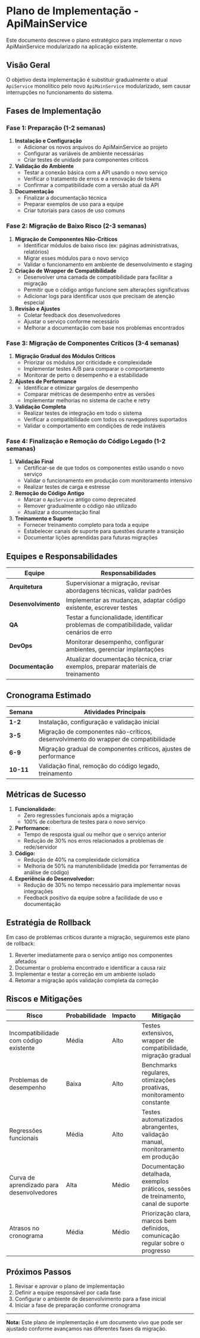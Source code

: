 # Plano de Implementação - ApiMainService

Este documento descreve o plano estratégico para implementar o novo ApiMainService modularizado na aplicação existente.

## Visão Geral

O objetivo desta implementação é substituir gradualmente o atual `ApiService` monolítico pelo novo `ApiMainService` modularizado, sem causar interrupções no funcionamento do sistema.

## Fases de Implementação

### Fase 1: Preparação (1-2 semanas)

1. **Instalação e Configuração**
   - Adicionar os novos arquivos do ApiMainService ao projeto
   - Configurar as variáveis de ambiente necessárias
   - Criar testes de unidade para componentes críticos
2. **Validação do Ambiente**
   - Testar a conexão básica com a API usando o novo serviço
   - Verificar o tratamento de erros e a renovação de tokens
   - Confirmar a compatibilidade com a versão atual da API
3. **Documentação**
   - Finalizar a documentação técnica
   - Preparar exemplos de uso para a equipe
   - Criar tutoriais para casos de uso comuns

### Fase 2: Migração de Baixo Risco (2-3 semanas)

1. **Migração de Componentes Não-Críticos**
   - Identificar módulos de baixo risco (ex: páginas administrativas, relatórios)
   - Migrar esses módulos para o novo serviço
   - Validar o funcionamento em ambiente de desenvolvimento e staging
2. **Criação de Wrapper de Compatibilidade**
   - Desenvolver uma camada de compatibilidade para facilitar a migração
   - Permitir que o código antigo funcione sem alterações significativas
   - Adicionar logs para identificar usos que precisam de atenção especial
3. **Revisão e Ajustes**
   - Coletar feedback dos desenvolvedores
   - Ajustar o serviço conforme necessário
   - Melhorar a documentação com base nos problemas encontrados

### Fase 3: Migração de Componentes Críticos (3-4 semanas)

1. **Migração Gradual dos Módulos Críticos**
   - Priorizar os módulos por criticidade e complexidade
   - Implementar testes A/B para comparar o comportamento
   - Monitorar de perto o desempenho e a estabilidade
2. **Ajustes de Performance**
   - Identificar e otimizar gargalos de desempenho
   - Comparar métricas de desempenho entre as versões
   - Implementar melhorias no sistema de cache e retry
3. **Validação Completa**
   - Realizar testes de integração em todo o sistema
   - Verificar a compatibilidade com todos os navegadores suportados
   - Validar o comportamento em condições de rede instáveis

### Fase 4: Finalização e Remoção do Código Legado (1-2 semanas)

1. **Validação Final**
   - Certificar-se de que todos os componentes estão usando o novo serviço
   - Validar o funcionamento em produção com monitoramento intensivo
   - Realizar testes de carga e estresse
2. **Remoção do Código Antigo**
   - Marcar o `ApiService` antigo como deprecated
   - Remover gradualmente o código não utilizado
   - Atualizar a documentação final
3. **Treinamento e Suporte**
   - Fornecer treinamento completo para toda a equipe
   - Estabelecer canais de suporte para questões durante a transição
   - Documentar lições aprendidas para futuras migrações

## Equipes e Responsabilidades

| Equipe              | Responsabilidades                                            |
| ------------------- | ------------------------------------------------------------ |
| **Arquitetura**     | Supervisionar a migração, revisar abordagens técnicas, validar padrões |
| **Desenvolvimento** | Implementar as mudanças, adaptar código existente, escrever testes |
| **QA**              | Testar a funcionalidade, identificar problemas de compatibilidade, validar cenários de erro |
| **DevOps**          | Monitorar desempenho, configurar ambientes, gerenciar implantações |
| **Documentação**    | Atualizar documentação técnica, criar exemplos, preparar materiais de treinamento |

## Cronograma Estimado

| Semana    | Atividades Principais                                        |
| --------- | ------------------------------------------------------------ |
| **1-2**   | Instalação, configuração e validação inicial                 |
| **3-5**   | Migração de componentes não-críticos, desenvolvimento do wrapper de compatibilidade |
| **6-9**   | Migração gradual de componentes críticos, ajustes de performance |
| **10-11** | Validação final, remoção do código legado, treinamento       |

## Métricas de Sucesso

1. **Funcionalidade:**
   - Zero regressões funcionais após a migração
   - 100% de cobertura de testes para o novo serviço
2. **Performance:**
   - Tempo de resposta igual ou melhor que o serviço anterior
   - Redução de 30% nos erros relacionados a problemas de rede/servidor
3. **Código:**
   - Redução de 40% na complexidade ciclomática
   - Melhoria de 50% na manutenibilidade (medida por ferramentas de análise de código)
4. **Experiência do Desenvolvedor:**
   - Redução de 30% no tempo necessário para implementar novas integrações
   - Feedback positivo da equipe sobre a facilidade de uso e documentação

## Estratégia de Rollback

Em caso de problemas críticos durante a migração, seguiremos este plano de rollback:

1. Reverter imediatamente para o serviço antigo nos componentes afetados
2. Documentar o problema encontrado e identificar a causa raiz
3. Implementar e testar a correção em um ambiente isolado
4. Retomar a migração após validação completa da correção

## Riscos e Mitigações

| Risco                                     | Probabilidade | Impacto | Mitigação                                                    |
| ----------------------------------------- | ------------- | ------- | ------------------------------------------------------------ |
| Incompatibilidade com código existente    | Média         | Alto    | Testes extensivos, wrapper de compatibilidade, migração gradual |
| Problemas de desempenho                   | Baixa         | Alto    | Benchmarks regulares, otimizações proativas, monitoramento constante |
| Regressões funcionais                     | Média         | Alto    | Testes automatizados abrangentes, validação manual, monitoramento em produção |
| Curva de aprendizado para desenvolvedores | Alta          | Médio   | Documentação detalhada, exemplos práticos, sessões de treinamento, canal de suporte |
| Atrasos no cronograma                     | Média         | Médio   | Priorização clara, marcos bem definidos, comunicação regular sobre o progresso |

## Próximos Passos

1. Revisar e aprovar o plano de implementação
2. Definir a equipe responsável por cada fase
3. Configurar o ambiente de desenvolvimento para a fase inicial
4. Iniciar a fase de preparação conforme cronograma

------

**Nota:** Este plano de implementação é um documento vivo que pode ser ajustado conforme avançamos nas diferentes fases da migração.
